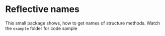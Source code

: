 # Reflective names

This small package shows, how to get names of structure methods. Watch the `example` folder for code sample
